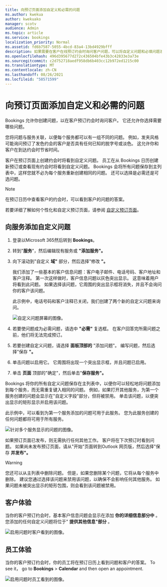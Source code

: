 ```yaml
---
title: 向预订页面添加自定义和必需的问题
ms.author: kwekua
author: kwekuako
manager: scotv
audience: Admin
ms.topic: article
ms.service: bookings
localization_priority: Normal
ms.assetid: fd6b7587-5055-4bcd-83a4-13bd4929bfff
description: 如果需要在客户在线预订约会时询问客户问题，可以将自定义问题和必填问题添加到预订页面。
ms.openlocfilehash: 496d395677d272c436504bfe43b3c42833e3a73e
ms.sourcegitcommit: c2d752718aedf958db6b403cc12b972ed1215c00
ms.translationtype: MT
ms.contentlocale: zh-CN
ms.lasthandoff: 08/26/2021
ms.locfileid: "58571599"
---
```

# <a name="add-custom-and-required-questions-to-the-booking-page"></a>向预订页面添加自定义和必需的问题

Bookings 允许你创建问题，以在客户预订约会时询问客户。 它还允许你选择需要哪些问题。

您将问题与服务关联，以便每个服务都可以有一组不同的问题。 例如，发夹风格可能询问预订了发色约会的客户是否具有任何已知的脱字号或淡色。 这允许你和客户在到达约会时节省时间。

客户在预订页面上创建约会时将看到自定义问题。 员工在从 Bookings 日历创建新预订或查看现有约会时将看到自定义问题。 Bookings 会将所有问题保存到主列表中，这样您就不必为每个服务重新创建相同的问题。 还可以选择是必需还是可选问题。

> [!NOTE]
> 在预订日历中查看客户的约会时，可以看到客户的问题的答案。

若要详细了解如何个性化和自定义预订页面，请参阅 [自定义预订页面](customize-booking-page.md)。

## <a name="add-custom-questions-to-your-services"></a>向服务添加自定义问题

1. 登录以Microsoft 365然后转到 **Bookings**。

1. 转到"**服务**"，然后编辑现有服务或 **"添加服务"。**

1. 向下滚动到"自定义 **域"** 部分，然后选择"修改 **"。**

   我们添加了一些基本的客户信息问题：客户电子邮件、电话号码、客户地址和客户注释。 第一次这样做时，客户信息问题以灰色突出显示。 这意味着用户将看到此问题。 如果选择该问题，它周围的突出显示框将消失，并且不会询问你的客户该问题。

   此示例中，电话号码和客户注释已关闭，我们创建了两个新的自定义问题来询问。

   ![自定义问题屏幕的图像。](../media/bookings-questions-custom-fields.png)

1. 若要使问题成为必需问题，请选中 **"必需"** 复选框。 在客户回答完所需问题之前，他们将无法完成预订。

1. 若要创建自定义问题，请选择 **面板顶部的** "添加问题"。 编写问题，然后选择"保存 **"。**

1. 单击问题以启用它。 它周围将出现一个突出显示框，并且问题已启用。

1. 单击 **页面** 顶部的"确定"，然后单击"**保存服务"。**

Bookings 将你的所有自定义问题保存在主列表中，以便你可以轻松地将问题添加到每个服务，而无需重复键入相同的问题。 例如，如果打开其他服务，为第一个服务创建的问题会显示在"自定义字段"部分，但将被禁用。 单击该问题，以便突出显示的矩形显示并启用该问题。

此示例中，可以看到为第一个服务添加的问题可用于此服务。 您为此服务创建的任何问题都将可用于所有服务。

   ![针对多个服务显示的问题的图像。](../media/bookings-questions-services.png)

如果预订页面已发布，则无需执行任何其他工作。 客户将在下次预订时看到问题。 如果尚未发布预订页面，请从"开始"页面转到Outlook 网页版，然后选择"保存 **并发布"。**

> [!WARNING]
> 您还可以从主列表中删除问题。 但是，如果您删除某个问题，它将从每个服务中删除。 建议您通过选择该问题来禁用该问题，以确保不会影响任何其他服务。 如果问题未被突出显示的矩形包围，则会看到该问题被禁用。

## <a name="customer-experience"></a>客户体验

当你的客户预订约会时，基本客户信息问题会显示在添加 **你的详细信息部分中** 。 您添加的任何自定义问题将位于" **提供其他信息"部分** 。

![启用问题时客户看到的图像。](../media/bookings-questions-customer.png)

## <a name="staff-experience"></a>员工体验

当你的客户预订约会时，你的员工将在预订日历上看到问题和客户的答案。 To see it， go to **Bookings** \> **Calendar** and then open an appointment.

![启用问题时员工看到的图像。](../media/bookings-questions-staff.png)
